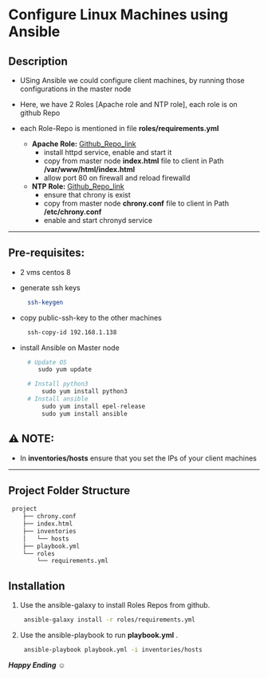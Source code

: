 # Configure Linux Machines using Ansible

## Description ## 
- USing Ansible we could configure client machines, by running those configurations in the master node

- Here, we have 2 Roles [Apache role and NTP role], each role is on github Repo
- each Role-Repo is mentioned in file **roles/requirements.yml** 
   - **Apache Role:** [Github_Repo_link](https://github.com/MohamedAhmedAbdo/Ansible-Apache-Role-master)
      - install httpd service, enable and start it
      - copy from master node **index.html** file to  client in Path **/var/www/html/index.html**
      - allow port 80 on firewall and reload firewalld
   - **NTP Role:** [Github_Repo_link](https://github.com/MohamedAhmedAbdo/Ansible-NTP-Role-master)
     - ensure that chrony is exist 
     - copy from master node **chrony.conf** file to  client in Path **/etc/chrony.conf**
     - enable and start chronyd service
---
## Pre-requisites:
- 2 vms centos 8
- generate ssh keys

   ```bash
     ssh-keygen
   ```
- copy public-ssh-key to the other machines
   ```bash
     ssh-copy-id 192.168.1.138
   ```
- install Ansible on Master node
  ```python
    # Update OS
       sudo yum update

    # Install python3
	    sudo yum install python3
    # Install ansible 
    	sudo yum install epel-release
        sudo yum install ansible

## :warning:  NOTE:
- In **inventories/hosts** ensure that you set the IPs of your client machines

---
## Project Folder Structure 

```python
 project
    ├── chrony.conf 
    ├── index.html
    ├── inventories
    │   └── hosts
    ├── playbook.yml
    └── roles
        └── requirements.yml

```

## Installation

1. Use the ansible-galaxy  to install Roles Repos from github.

   ```bash
    ansible-galaxy install -r roles/requirements.yml

   ```

2. Use the ansible-playbook to run **playbook.yml** .

   ```bash
    ansible-playbook playbook.yml -i inventories/hosts

   ```

***Happy Ending*** :relaxed:
